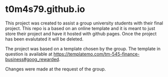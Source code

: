 # t0m4s79.github.io
This project was created to assist a group university students with their final project. This repo is a based on an online template and it is meant to just store their project and have it hosted with github pages. Once the project has been evalutated it will be deleted.

The project was based on a template chosen by the group. The template in question is available at <a>https://templatemo.com/tm-545-finance-business#goog_rewarded</a>.

Changes were made at the request of the group.
